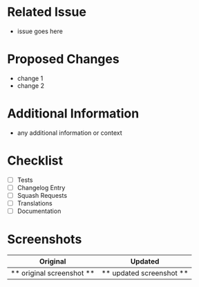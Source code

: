 # Related Issue
- issue goes here

# Proposed Changes
- change 1
- change 2

# Additional Information
- any additional information or context

# Checklist
- [ ] Tests
- [ ] Changelog Entry
- [ ] Squash Requests
- [ ] Translations
- [ ] Documentation

# Screenshots

Original      |   Updated
:--------------------:|:--------------------:
** original screenshot ** | ** updated screenshot **
